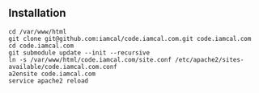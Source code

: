 ## Installation


    cd /var/www/html
    git clone git@github.com:iamcal/code.iamcal.com.git code.iamcal.com
    cd code.iamcal.com
    git submodule update --init --recursive
    ln -s /var/www/html/code.iamcal.com/site.conf /etc/apache2/sites-available/code.iamcal.com.conf
    a2ensite code.iamcal.com
    service apache2 reload

